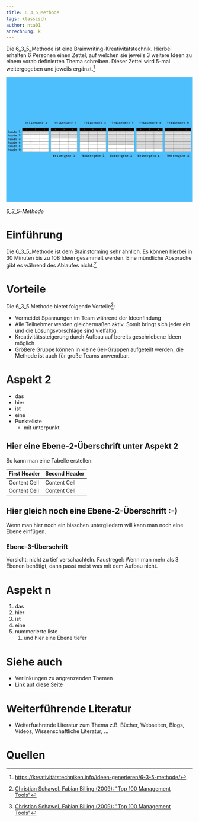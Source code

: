 ```yaml
---
title: 6_3_5_Methode
tags: klassisch
author: nta01
anrechnung: k 
---
```


Die 6_3_5_Methode ist eine Brainwriting-Kreativitätstechnik. Hierbei erhalten 6 Personen einen Zettel, auf welchen sie jeweils 3 weitere Ideen zu einem vorab definierten Thema schreiben. Dieser Zettel wird 5-mal weitergegeben und jeweils ergänzt.[^1]

![Abbildung](6_3_5_Methode/6-3-5-methode.jpeg)

*6_3_5-Methode*

# Einführung

Die 6_3_5_Methode ist dem [Brainstorming](https://en.wiktionary.org/wiki/brainstorming) sehr ähnlich. Es können hierbei in 30 Minuten bis zu 108 Ideen gesammelt werden. Eine mündliche Absprache gibt es während des Ablaufes nicht.[^2]

# Vorteile

Die 6_3_5 Methode bietet folgende Vorteile[^2]:

* Vermeidet Spannungen im Team während der Ideenfindung
* Alle Teilnehmer werden gleichermaßen aktiv. Somit bringt sich jeder ein und die Lösungsvorschläge sind vielfältig.
* Kreativitätssteigerung durch Aufbau auf bereits geschriebene Ideen möglich
* Größere Gruppe können in kleine 6er-Gruppen aufgeteilt werden, die Methode ist auch für große Teams anwendbar.

# Aspekt 2

* das
* hier 
* ist
* eine 
* Punkteliste
  - mit unterpunkt

## Hier eine Ebene-2-Überschrift unter Aspekt 2

So kann man eine Tabelle erstellen:

| First Header  | Second Header |
| ------------- | ------------- |
| Content Cell  | Content Cell  |
| Content Cell  | Content Cell  |

## Hier gleich noch eine Ebene-2-Überschrift :-)

Wenn man hier noch ein bisschen untergliedern will kann man noch eine Ebene einfügen.

### Ebene-3-Überschrift

Vorsicht: nicht zu tief verschachteln. Faustregel: Wenn man mehr als 3 
Ebenen benötigt, dann passt meist was mit dem Aufbau nicht.

# Aspekt n

1. das
2. hier 
4. ist 
4. eine
7. nummerierte liste
   1. und hier eine Ebene tiefer


# Siehe auch

* Verlinkungen zu angrenzenden Themen
* [Link auf diese Seite](6_3_5_Methode.md)

# Weiterführende Literatur

* Weiterfuehrende Literatur zum Thema z.B. Bücher, Webseiten, Blogs, Videos, Wissenschaftliche Literatur, ...

# Quellen

[^1]: https://kreativitätstechniken.info/ideen-generieren/6-3-5-methode/
[^2]: [Christian Schawel, Fabian Billing (2009): "Top 100 Management Tools"](https://link.springer.com/content/pdf/10.1007%2F978-3-8349-8185-1.pdf)
[^3]: [Basic Formatting Syntax for GitHub flavored Markdown](https://docs.github.com/en/github/writing-on-github/getting-started-with-writing-and-formatting-on-github/basic-writing-and-formatting-syntax)
[^4]: [Advanced Formatting Syntax for GitHub flavored Markdown](https://docs.github.com/en/github/writing-on-github/working-with-advanced-formatting/organizing-information-with-tables)

